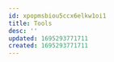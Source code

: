 ```yaml
---
id: xpopmsbiou5ccx6elkw1oi1
title: Tools
desc: ''
updated: 1695293771711
created: 1695293771711
---
```

